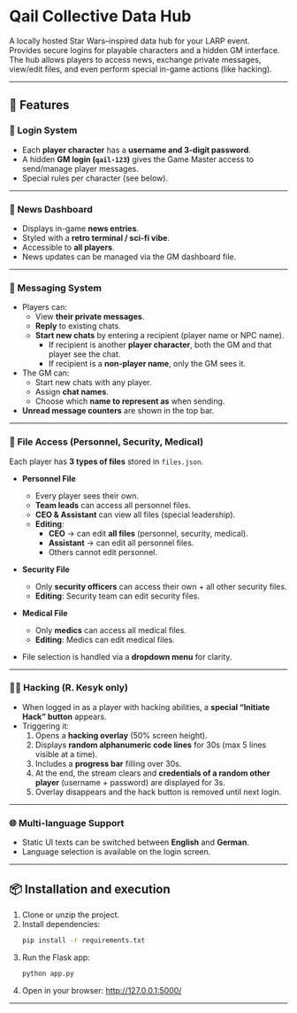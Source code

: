 # Qail Collective Data Hub

A locally hosted Star Wars–inspired data hub for your LARP event.  
Provides secure logins for playable characters and a hidden GM interface.
The hub allows players to access news, exchange private messages, view/edit files, and even perform special in-game actions (like hacking).

---

## 🚀 Features

### 🔑 Login System
- Each **player character** has a **username and 3-digit password**.
- A hidden **GM login (`qail-123`)** gives the Game Master access to send/manage player messages.
- Special rules per character (see below).

---

### 📰 News Dashboard
- Displays in-game **news entries**.
- Styled with a **retro terminal / sci-fi vibe**.
- Accessible to **all players**.
- News updates can be managed via the GM dashboard file.

---

### 💬 Messaging System
- Players can:
  - View **their private messages**.
  - **Reply** to existing chats.
  - **Start new chats** by entering a recipient (player name or NPC name).
    - If recipient is another **player character**, both the GM and that player see the chat.
    - If recipient is a **non-player name**, only the GM sees it.
- The GM can:
  - Start new chats with any player.
  - Assign **chat names**.
  - Choose which **name to represent as** when sending.
- **Unread message counters** are shown in the top bar.

---

### 📂 File Access (Personnel, Security, Medical)
Each player has **3 types of files** stored in `files.json`.

- **Personnel File**
  - Every player sees their own.
  - **Team leads** can access all personnel files.
  - **CEO & Assistant** can view all files (special leadership).
  - **Editing**:  
    - **CEO** → can edit **all files** (personnel, security, medical).  
    - **Assistant** → can edit all personnel files.  
    - Others cannot edit personnel.

- **Security File**
  - Only **security officers** can access their own + all other security files.
  - **Editing**: Security team can edit security files.

- **Medical File**
  - Only **medics** can access all medical files.
  - **Editing**: Medics can edit medical files.

- File selection is handled via a **dropdown menu** for clarity.

---

### 🧑‍💻 Hacking (R. Kesyk only)
- When logged in as a player with hacking abilities, a **special “Initiate Hack” button** appears.
- Triggering it:
  1. Opens a **hacking overlay** (50% screen height).
  2. Displays **random alphanumeric code lines** for 30s (max 5 lines visible at a time).
  3. Includes a **progress bar** filling over 30s.
  4. At the end, the stream clears and **credentials of a random other player** (username + password) are displayed for 3s.
  5. Overlay disappears and the hack button is removed until next login.

---

### 🌐 Multi-language Support
- Static UI texts can be switched between **English** and **German**.
- Language selection is available on the login screen.

---

## 📦 Installation and execution

1. Clone or unzip the project.
2. Install dependencies:
   ```bash
   pip install -r requirements.txt
3. Run the Flask app:
   ```bash
   python app.py
4. Open in your browser:
    http://127.0.0.1:5000/

---
